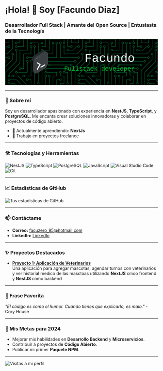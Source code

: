 
# ¡Hola! 👋 Soy [Facundo Diaz]

### Desarrollador Full Stack | Amante del Open Source | Entusiasta de la Tecnología

![Banner personalizado](./github-header-image.png)

---

### 🚀 Sobre mí
Soy un desarrollador apasionado con experiencia en **NestJS**, **TypeScript**, y **PostgreSQL**. Me encanta crear soluciones innovadoras y colaborar en proyectos de código abierto.

- 🌱 Actualmente aprendiendo: **NextJs**
- 💼 Trabajo en proyectos freelance
---

### 🛠️ Tecnologías y Herramientas

![NestJS](https://img.shields.io/badge/-NestJS-E0234E?logo=nestjs&logoColor=white&style=flat)
![TypeScript](https://img.shields.io/badge/-TypeScript-007ACC?logo=typescript&logoColor=white&style=flat)
![PostgreSQL](https://img.shields.io/badge/-PostgreSQL-336791?logo=postgresql&logoColor=white&style=flat)
![JavaScript](https://img.shields.io/badge/javascript-blue?logo=javascript&logoColor=yellow&style=flat)
![Visual Studio Code](https://img.shields.io/badge/-VS%20Code-007ACC?logo=visual-studio-code&logoColor=white&style=flat)
![Git](https://img.shields.io/badge/-Git-F05032?logo=git&logoColor=white&style=flat)

---

### 📈 Estadísticas de GitHub

![Tus estadísticas de GitHub](https://github-readme-stats.vercel.app/api?username=facuzero&show_icons=true&theme=radical)

---

### 📫 Contáctame

- **Correo:** facuzero_95@hotmail.com
- **LinkedIn:** [LinkedIn](https://linkedin.com/in/facundo-diaz1995/)
---

### ✨ Proyectos Destacados

- **[Proyecto 1: Aplicación de Veterinarios](https://near-vet-front-git-main-teamhvets-projects.vercel.app/)**  
  Una aplicación para agregar mascotas, agendar turnos con veterinarios y ver historial medico de las masctoas utilizando **NextJS** cmoo frontend y **NestJS** como backend

---

### 💬 Frase Favorita
_"El código es como el humor. Cuando tienes que explicarlo, es malo."_ - Cory House

---

### 🎯 Mis Metas para 2024
- Mejorar mis habilidades en **Desarrollo Backend** y **Microservicios**.
- Contribuir a proyectos de **Código Abierto**.
- Publicar mi primer **Paquete NPM**.

---

![Visitas a mi perfil](https://komarev.com/ghpvc/?username=tu-usuario&color=blue&style=flat)
